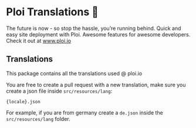 # Ploi Translations 🚀

The future is now - so stop the hassle, you’re running behind. Quick and easy site deployment with Ploi. Awesome features for awesome developers. Check it out at www.ploi.io

## Translations

This package contains all the translations used @ ploi.io

You are free to create a pull request with a new translation, make sure you create a json file inside `src/resources/lang`:

`{locale}.json`

For example, if you are from germany create a `de.json` inside the `src/resources/lang` folder.
